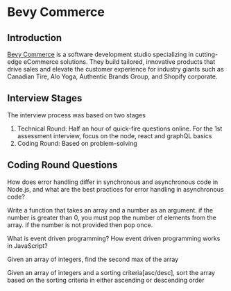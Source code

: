 # Bevy Commerce

## Introduction
[Bevy Commerce](https://bevycommerce.com/landing) is a software development studio specializing in cutting-edge eCommerce solutions. They build tailored, innovative products that drive sales and elevate the customer experience for industry giants such as Canadian Tire, Alo Yoga, Authentic Brands Group, and Shopify corporate. 

## Interview Stages
The interview process was based on two stages

1. Technical Round: Half an hour of quick-fire questions online. For the 1st assessment interview, focus on the node, react and graphQL basics
2. Coding Round: Based on problem-solving

## Coding Round Questions

<article>

How does error handling differ in synchronous and asynchronous code in Node.js, and what are the best practices for error handling in asynchronous code?
</article>

<article>

Write a function that takes an array and a number as an argument. if the number is greater than 0, you must pop the number of elements from the array. if the number is not provided then pop once.
</article>

<article>

What is event driven programming? How event driven programming works in JavaScript?
</article>

<article>

Given an array of integers, find the second max of the array
</article>

<article>

Given an array of integers and a sorting criteria[asc/desc], sort the array based on the sorting criteria in either ascending or descending order
</article>

